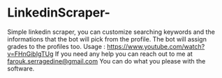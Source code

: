 # LinkedinScraper-
Simple linkedin scraper, you can customize searching keywords and  the informations that the bot will pick from the profile. The bot will assign grades to the profiles too.
Usage : https://www.youtube.com/watch?v=FHnGibIgTUg
If you need any help you can reach out to me at farouk.serragedine@gmail.com
You can do what you please with the software.
